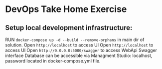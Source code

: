 # DevOps Take Home Exercise

## Setup local development infrastructure:
RUN  `docker-compose up -d --build --remove-orphans` in main dir of solution.
Open `http://localhost` to access UI
Open `http://localhost` to access UI
Open `http://0.0.0.0:5000/swagger` to access WebApi Swagger interface
Database can be accessible via Managment Studio: localhost, password located in docker-compose.yml file.